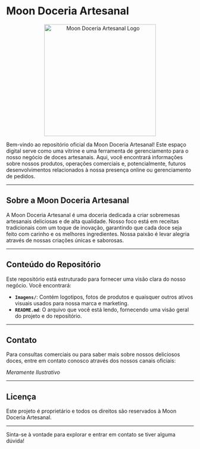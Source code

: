 # Moon Doceria Artesanal

<p align="center">
  <img src="https://github.com/JoaoMiguel-Miguelito/Moon_Doceria_Artesanal_ETEC_ADM/blob/main/Imagens/Logo.png?raw=true" alt="Moon Doceria Artesanal Logo" width="300"/>
</p>

Bem-vindo ao repositório oficial da Moon Doceria Artesanal! Este espaço digital serve como uma vitrine e uma ferramenta de gerenciamento para o nosso negócio de doces artesanais. Aqui, você encontrará informações sobre nossos produtos, operações comerciais e, potencialmente, futuros desenvolvimentos relacionados à nossa presença online ou gerenciamento de pedidos.

---

## Sobre a Moon Doceria Artesanal

A Moon Doceria Artesanal é uma doceria dedicada a criar sobremesas artesanais deliciosas e de alta qualidade. Nosso foco está em receitas tradicionais com um toque de inovação, garantindo que cada doce seja feito com carinho e os melhores ingredientes. Nossa paixão é levar alegria através de nossas criações únicas e saborosas.

---

## Conteúdo do Repositório

Este repositório está estruturado para fornecer uma visão clara do nosso negócio. Você encontrará:

* **`Imagens/`**: Contém logotipos, fotos de produtos e quaisquer outros ativos visuais usados para nossa marca e marketing.
* **`README.md`**: O arquivo que você está lendo, fornecendo uma visão geral do projeto e do repositório.

---

## Contato

Para consultas comerciais ou para saber mais sobre nossos deliciosos doces, entre em contato conosco através dos nossos canais oficiais:

*Meramente Ilustrativo*

---

## Licença

Este projeto é proprietário e todos os direitos são reservados à Moon Doceria Artesanal.

---

Sinta-se à vontade para explorar e entrar em contato se tiver alguma dúvida!
